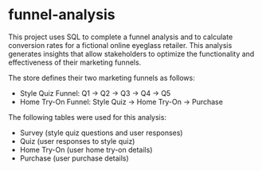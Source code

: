 # funnel-analysis
This project uses SQL to complete a funnel analysis and to calculate conversion rates for a fictional online eyeglass retailer. This analysis generates insights that allow stakeholders to optimize the functionality and effectiveness of their marketing funnels.
 
The store defines their two marketing funnels as follows:
* Style Quiz Funnel: Q1 → Q2 → Q3 → Q4 → Q5
* Home Try-On Funnel: Style Quiz → Home Try-On → Purchase
  
The following tables were used for this analysis:
* Survey (style quiz questions and user responses)
* Quiz (user responses to style quiz) 
* Home Try-On (user home try-on details)
* Purchase (user purchase details)
